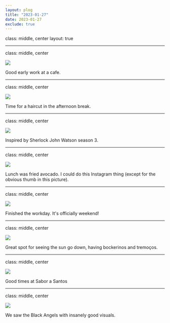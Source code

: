 ```yaml
---
layout: plog
title: "2023-01-27"
date: 2023-01-27
exclude: true
---
```


class: middle, center
layout: true

---

class: middle, center

<img class="plog-picture" src="{{ site.baseurl }}/img/plog/2023-01-27/01.jpg" />

Good early work at a cafe.

---

class: middle, center

<img class="plog-picture" src="{{ site.baseurl }}/img/plog/2023-01-27/02.jpg" />

Time for a haircut in the afternoon break.

---

class: middle, center

<img class="plog-picture" src="{{ site.baseurl }}/img/plog/2023-01-27/03.png" />

Inspired by Sherlock John Watson season 3.

---

class: middle, center

<img class="plog-picture" src="{{ site.baseurl }}/img/plog/2023-01-27/04.jpg" />

Lunch was fried avocado. I could do this Instagram thing (except for the obvious thumb in this picture).

---

class: middle, center

<img class="plog-picture" src="{{ site.baseurl }}/img/plog/2023-01-27/05.jpg" />

Finished the workday. It's officially weekend!

---

class: middle, center

<img class="plog-picture" src="{{ site.baseurl }}/img/plog/2023-01-27/06.jpg" />

Great spot for seeing the sun go down, having bockerinos and tremoços.

---

class: middle, center

<img class="plog-picture" src="{{ site.baseurl }}/img/plog/2023-01-27/07.jpg" />

Good times at Sabor a Santos

---

class: middle, center

<img class="plog-picture" src="{{ site.baseurl }}/img/plog/2023-01-27/08.jpg" />

We saw the Black Angels with insanely good visuals.


